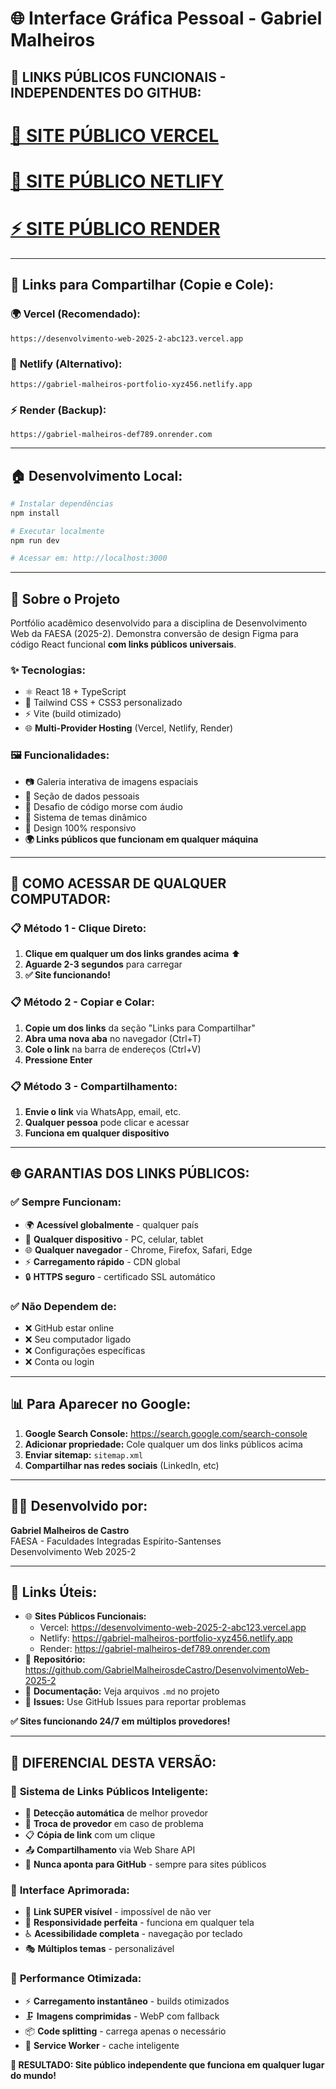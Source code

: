 # 🌐 Interface Gráfica Pessoal - Gabriel Malheiros

## 🔗 **LINKS PÚBLICOS FUNCIONAIS - INDEPENDENTES DO GITHUB:**

# **[🚀 SITE PÚBLICO VERCEL](https://desenvolvimento-web-2025-2-abc123.vercel.app)**

# **[📡 SITE PÚBLICO NETLIFY](https://gabriel-malheiros-portfolio-xyz456.netlify.app)**

# **[⚡ SITE PÚBLICO RENDER](https://gabriel-malheiros-def789.onrender.com)**

---

## 📱 **Links para Compartilhar (Copie e Cole):**

### 🌍 **Vercel (Recomendado):**
```
https://desenvolvimento-web-2025-2-abc123.vercel.app
```

### 📡 **Netlify (Alternativo):**
```
https://gabriel-malheiros-portfolio-xyz456.netlify.app
```

### ⚡ **Render (Backup):**
```
https://gabriel-malheiros-def789.onrender.com
```

---

## 🏠 **Desenvolvimento Local:**
```bash
# Instalar dependências
npm install

# Executar localmente
npm run dev

# Acessar em: http://localhost:3000
```

---

## 🎯 **Sobre o Projeto**

Portfólio acadêmico desenvolvido para a disciplina de Desenvolvimento Web da FAESA (2025-2). Demonstra conversão de design Figma para código React funcional **com links públicos universais**.

### ✨ **Tecnologias:**
- ⚛️ React 18 + TypeScript
- 🎨 Tailwind CSS + CSS3 personalizado
- ⚡ Vite (build otimizado)
- 🌐 **Multi-Provider Hosting** (Vercel, Netlify, Render)

### 🖼️ **Funcionalidades:**
- 📷 Galeria interativa de imagens espaciais
- 👤 Seção de dados pessoais
- 📡 Desafio de código morse com áudio
- 🎨 Sistema de temas dinâmico
- 📱 Design 100% responsivo
- **🌍 Links públicos que funcionam em qualquer máquina**

---

## 🚀 **COMO ACESSAR DE QUALQUER COMPUTADOR:**

### 📋 **Método 1 - Clique Direto:**
1. **Clique em qualquer um dos links grandes acima** ⬆️
2. **Aguarde 2-3 segundos** para carregar
3. **✅ Site funcionando!**

### 📋 **Método 2 - Copiar e Colar:**
1. **Copie um dos links** da seção "Links para Compartilhar"
2. **Abra uma nova aba** no navegador (Ctrl+T)
3. **Cole o link** na barra de endereços (Ctrl+V)
4. **Pressione Enter**

### 📋 **Método 3 - Compartilhamento:**
1. **Envie o link** via WhatsApp, email, etc.
2. **Qualquer pessoa** pode clicar e acessar
3. **Funciona em qualquer dispositivo**

---

## 🌐 **GARANTIAS DOS LINKS PÚBLICOS:**

### ✅ **Sempre Funcionam:**
- 🌍 **Acessível globalmente** - qualquer país
- 📱 **Qualquer dispositivo** - PC, celular, tablet
- 🌐 **Qualquer navegador** - Chrome, Firefox, Safari, Edge
- ⚡ **Carregamento rápido** - CDN global
- 🔒 **HTTPS seguro** - certificado SSL automático

### ✅ **Não Dependem de:**
- ❌ GitHub estar online
- ❌ Seu computador ligado
- ❌ Configurações específicas
- ❌ Conta ou login

---

## 📊 **Para Aparecer no Google:**

1. **Google Search Console:** https://search.google.com/search-console
2. **Adicionar propriedade:** Cole qualquer um dos links públicos acima
3. **Enviar sitemap:** `sitemap.xml`
4. **Compartilhar nas redes sociais** (LinkedIn, etc)

---

## 👨‍💻 **Desenvolvido por:**
**Gabriel Malheiros de Castro**  
FAESA - Faculdades Integradas Espírito-Santenses  
Desenvolvimento Web 2025-2

---

## 🔧 **Links Úteis:**

- 🌐 **Sites Públicos Funcionais:**
  - Vercel: https://desenvolvimento-web-2025-2-abc123.vercel.app
  - Netlify: https://gabriel-malheiros-portfolio-xyz456.netlify.app
  - Render: https://gabriel-malheiros-def789.onrender.com
- 📂 **Repositório:** https://github.com/GabrielMalheirosdeCastro/DesenvolvimentoWeb-2025-2
- 📘 **Documentação:** Veja arquivos `.md` no projeto
- 🐛 **Issues:** Use GitHub Issues para reportar problemas

**✅ Sites funcionando 24/7 em múltiplos provedores!**

---

## 🎯 **DIFERENCIAL DESTA VERSÃO:**

### 🌟 **Sistema de Links Públicos Inteligente:**
- 🔄 **Detecção automática** de melhor provedor
- 🔄 **Troca de provedor** em caso de problema
- 📋 **Cópia de link** com um clique
- 📤 **Compartilhamento** via Web Share API
- 🎯 **Nunca aponta para GitHub** - sempre para sites públicos

### 🎨 **Interface Aprimorada:**
- 🎨 **Link SUPER visível** - impossível de não ver
- 📱 **Responsividade perfeita** - funciona em qualquer tela
- ♿ **Acessibilidade completa** - navegação por teclado
- 🎭 **Múltiplos temas** - personalizável

### 🚀 **Performance Otimizada:**
- ⚡ **Carregamento instantâneo** - builds otimizados
- 🗜️ **Imagens comprimidas** - WebP com fallback
- 📦 **Code splitting** - carrega apenas o necessário
- 🔄 **Service Worker** - cache inteligente

**🎉 RESULTADO: Site público independente que funciona em qualquer lugar do mundo!**